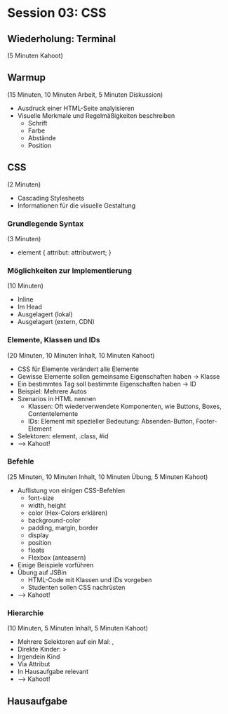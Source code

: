 # Session 03: CSS

## Wiederholung: Terminal
(5 Minuten Kahoot)

## Warmup
(15 Minuten, 10 Minuten Arbeit, 5 Minuten Diskussion)
* Ausdruck einer HTML-Seite analyisieren
* Visuelle Merkmale und Regelmäßigkeiten beschreiben
    - Schrift
    - Farbe
    - Abstände
    - Position

## CSS
(2 Minuten)
* Cascading Stylesheets
* Informationen für die visuelle Gestaltung

### Grundlegende Syntax
(3 Minuten)
* element { attribut: attributwert; }

### Möglichkeiten zur Implementierung
(10 Minuten)
* Inline
* Im Head
* Ausgelagert (lokal)
* Ausgelagert (extern, CDN)

### Elemente, Klassen und IDs
(20 Minuten, 10 Minuten Inhalt, 10 Minuten Kahoot)
* CSS für Elemente verändert alle Elemente
* Gewisse Elemente sollen gemeinsame Eigenschaften haben -> Klasse
* Ein bestimmtes Tag soll bestimmte Eigenschaften haben -> ID
* Beispiel: Mehrere Autos
* Szenarios in HTML nennen
    - Klassen: Oft wiederverwendete Komponenten, wie Buttons, Boxes, Contentelemente
    - IDs: Element mit spezieller Bedeutung: Absenden-Button, Footer-Element
* Selektoren: element, .class, #id
* --> Kahoot!

### Befehle
(25 Minuten, 10 Minuten Inhalt, 10 Minuten Übung, 5 Minuten Kahoot)
* Auflistung von einigen CSS-Befehlen
    - font-size
    - width, height
    - color (Hex-Colors erklären)
    - background-color
    - padding, margin, border
    - display
    - position
    - floats
    - Flexbox (anteasern)
* Einige Beispiele vorführen
* Übung auf JSBin
    - HTML-Code mit Klassen und IDs vorgeben
    - Studenten sollen CSS nachrüsten
* --> Kahoot!

### Hierarchie
(10 Minuten, 5 Minuten Inhalt, 5 Minuten Kahoot)
* Mehrere Selektoren auf ein Mal: ,
* Direkte Kinder: >
* Irgendein Kind
* Via Attribut
* In Hausaufgabe relevant
* --> Kahoot!

## Hausaufgabe
